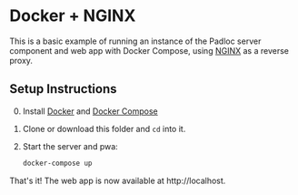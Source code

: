 # Docker + NGINX

This is a basic example of running an instance of the Padloc server component
and web app with Docker Compose, using [NGINX](https://www.nginx.com/) as a
reverse proxy.

## Setup Instructions

0. Install [Docker](https://docs.docker.com/get-docker/) and
   [Docker Compose](https://docs.docker.com/compose/install/)
1. Clone or download this folder and `cd` into it.
2. Start the server and pwa:

    ```sh
    docker-compose up
    ```

That's it! The web app is now available at http://localhost.
